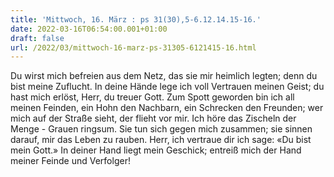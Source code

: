 ```yaml
---
title: 'Mittwoch, 16. März : ps 31(30),5-6.12.14.15-16.'
date: 2022-03-16T06:54:00.001+01:00
draft: false
url: /2022/03/mittwoch-16-marz-ps-31305-6121415-16.html
---
```


Du wirst mich befreien aus dem Netz, das sie mir heimlich legten; denn du bist meine Zuflucht. In deine Hände lege ich voll Vertrauen meinen Geist; du hast mich erlöst, Herr, du treuer Gott. Zum Spott geworden bin ich all meinen Feinden, ein Hohn den Nachbarn, ein Schrecken den Freunden; wer mich auf der Straße sieht, der flieht vor mir. Ich höre das Zischeln der Menge - Grauen ringsum. Sie tun sich gegen mich zusammen; sie sinnen darauf, mir das Leben zu rauben. Herr, ich vertraue dir ich sage: «Du bist mein Gott.» In deiner Hand liegt mein Geschick; entreiß mich der Hand meiner Feinde und Verfolger!
